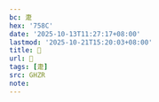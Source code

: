 ```yaml
---
bc: 疌
hex: '758C'
date: '2025-10-13T11:27:17+08:00'
lastmod: '2025-10-21T15:20:03+08:00'
title: 󰖯
url: 󰖯
tags: [疌]
src: GHZR
note:
---
```

